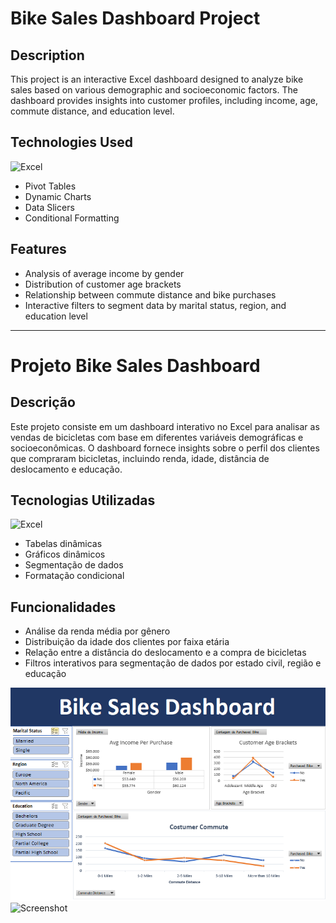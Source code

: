 # Bike Sales Dashboard Project

## Description
This project is an interactive Excel dashboard designed to analyze bike sales based on various demographic and socioeconomic factors. The dashboard provides insights into customer profiles, including income, age, commute distance, and education level.

## Technologies Used
![Excel](https://img.shields.io/badge/excel-107c41?style=for-the-badge&logo=powerbi&logoColor=black)
- Pivot Tables
- Dynamic Charts
- Data Slicers
- Conditional Formatting

## Features
- Analysis of average income by gender
- Distribution of customer age brackets
- Relationship between commute distance and bike purchases
- Interactive filters to segment data by marital status, region, and education level

---

# Projeto Bike Sales Dashboard

## Descrição
Este projeto consiste em um dashboard interativo no Excel para analisar as vendas de bicicletas com base em diferentes variáveis demográficas e socioeconômicas. O dashboard fornece insights sobre o perfil dos clientes que compraram bicicletas, incluindo renda, idade, distância de deslocamento e educação.

## Tecnologias Utilizadas
![Excel](https://img.shields.io/badge/excel-107c41?style=for-the-badge&logo=powerbi&logoColor=black)
- Tabelas dinâmicas
- Gráficos dinâmicos
- Segmentação de dados
- Formatação condicional

## Funcionalidades
- Análise da renda média por gênero
- Distribuição da idade dos clientes por faixa etária
- Relação entre a distância do deslocamento e a compra de bicicletas
- Filtros interativos para segmentação de dados por estado civil, região e educação

![Texto Alternativo](https://github.com/Alef-Ferreira/Portfolio_Projects/blob/main/Excel%20Projects/Bike%20Sales/Bike%20Sales%20Project%20Screenshot.png)
<img src="" alt="Screenshot">

